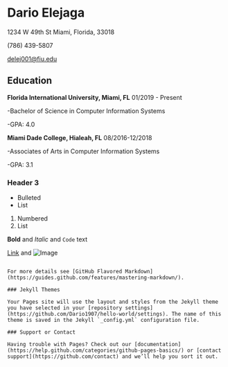 # **Dario Elejaga**

1234 W 49th St Miami, Florida, 33018
   
   (786) 439-5807
  
   delej001@fiu.edu

## **Education**
**Florida International University, Miami, FL**                                                          01/2019 - Present

-Bachelor of Science in Computer Information Systems

-GPA: 4.0

**Miami Dade College, Hialeah, FL**                                                                      08/2016-12/2018

-Associates of Arts in Computer Information Systems

-GPA: 3.1 

### Header 3

- Bulleted
- List

1. Numbered
2. List

**Bold** and _Italic_ and `Code` text

[Link](url) and ![Image](src)
```

For more details see [GitHub Flavored Markdown](https://guides.github.com/features/mastering-markdown/).

### Jekyll Themes

Your Pages site will use the layout and styles from the Jekyll theme you have selected in your [repository settings](https://github.com/Dario1907/hello-world/settings). The name of this theme is saved in the Jekyll `_config.yml` configuration file.

### Support or Contact

Having trouble with Pages? Check out our [documentation](https://help.github.com/categories/github-pages-basics/) or [contact support](https://github.com/contact) and we’ll help you sort it out.
